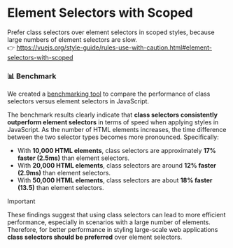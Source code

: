 # Element Selectors with Scoped

Prefer class selectors over element selectors in scoped styles, because large numbers of element selectors are slow. &nbsp;&nbsp;<br />
👉 https://vuejs.org/style-guide/rules-use-with-caution.html#element-selectors-with-scoped

### 📊 Benchmark

We created a [benchmarking tool](https://github.com/David-Pena/element-class-selector-benchmark) to compare the performance of class selectors versus element selectors in JavaScript.

The benchmark results clearly indicate that **class selectors consistently outperform element selectors** in terms of speed when applying styles in JavaScript. As the number of HTML elements increases, the time difference between the two selector types becomes more pronounced. Specifically:

- With **10,000 HTML elements**, class selectors are approximately **17% faster (2.5ms)** than element selectors.
- With **20,000 HTML elements**, class selectors are around **12% faster (2.9ms)** than element selectors.
- With **50,000 HTML elements**, class selectors are about **18% faster (13.5)** than element selectors.

> [!IMPORTANT]
> These findings suggest that using class selectors can lead to more efficient performance, especially in scenarios with a large number of elements. Therefore, for better performance in styling large-scale web applications **class selectors should be preferred** over element selectors.
